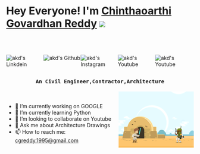 
# Hey Everyone! I'm [Chinthaoarthi Govardhan Reddy](https://github.com/govardhanreddy1995) <img src="https://github.com/govardhanreddy1995/govardhanreddy1995/blob/master/Hi.gif" width="25px">
<br><br>

<a href="https://www.linkedin.com/in/chinthaparthi-govardhan-reddy-207ba2108/ ">
  <img align="left" alt="akd's Linkdein" width="100px" src="https://img.shields.io/badge/Linkedin-0A66C2?style=for-the-badge&logo=Linkedin&logoColor=white" />
</a>
<a href="https://github.com/govardhanreddy1995/">
  <img align="left" alt="akd's Github" width="100px" src="https://img.shields.io/badge/Github-181717?style=for-the-badge&logo=Github&logoColor=white" />
</a>
<a href="https://www.instagram.com/cgopibtech/">
  <img align="left" alt="akd's Instagram" width="100px" src="https://img.shields.io/badge/Instagram-E4405F?style=for-the-badge&logo=instagram&logoColor=white" />
</a>
<a href="(https://www.youtube.com/@govardhanreddychinthaparth4110/ )">
  <img align="left" alt="akd's Youtube" width="100px" src="https://img.shields.io/badge/YouTube-FF0000?style=for-the-badge&logo=YouTube&logoColor=white" />
</a>
<a href="(https://www.facebook.com/cgreddy.1995/)">
  <img align="left" alt="akd's Youtube" width="100px" src="//upload.wikimedia.org/wikipedia/commons/thumb/0/06/Facebook.svg/266px-Facebook.svg.png" />
</a>

<br><br>


## <p align="center"><h4 align="center"><samp> An Civil Engineer,Contractor,Architecture </samp></h4></p>

<div>
<img align="right" src="https://github.com/amandewatnitrr/amandewatnitrr/blob/main/terminal.gif" width="40%"/>
  <br>
  
- 🔭 I’m currently working on GOOGLE
- 🌱 I’m currently learning Python
- 👯 I’m looking to collaborate on Youtube
- 💬 Ask me about Architecture Drawings
- 📫 How to reach me: cgreddy.1995@gmail.com
  <br>
</div>




